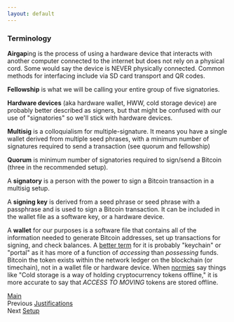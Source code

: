 ```yaml
---
layout: default
---
```


### Terminology

**Airgap**ing is the process of using a hardware device that interacts with another computer connected to the internet but does not rely on a physical cord.  Some would say the device is NEVER physically connected. Common methods for interfacing include via SD card transport and QR codes.  

**Fellowship** is what we will be calling your entire group of five signatories.

**Hardware devices** (aka hardware wallet, HWW, cold storage device) are probably better described as signers, but that might be confused with our use of "signatories" so we'll stick with hardware devices. 

**Multisig** is a colloquialism for multiple-signature. It means you have a single wallet derived from multiple seed phrases, with a minimum number of signatures required to send a transaction (see quorum and fellowship)

**Quorum** is minimum number of signatories required to sign/send a Bitcoin (three in the recommended setup).

A **signatory** is a person with the power to sign a Bitcoin transaction in a multisig setup.

A **signing key** is derived from a seed phrase or seed phrase with a passphrase and is used to sign a Bitcoin transaction. It can be included in the wallet file as a software key, or a hardware device.

A **wallet** for our purposes is a software file that contains all of the information needed to generate Bitcoin addresses, set up transactions for signing, and check balances. A <a target="_blank" rel="noopener noreferrer" href="https://twitter.com/giacomozucco/status/1429394680123428864?s=20">better term</a> for it is probably "keychain" or "portal" as it has more of a function of *accessing* than *possessing* funds. Bitcoin the token exists within the network ledger on the blockchain (or timechain), not in a wallet file or hardware device. When <a target="_blank" rel="noopener noreferrer" href="https://www.investopedia.com/terms/c/cold-storage.asp">normies</a> say things like "Cold storage is a way of holding cryptocurrency tokens offline," it is more accurate to say that *ACCESS TO MOVING* tokens are stored offline.

[Main](../index.md)<br />
Previous [Justifications](justifications.md)<br />
Next [Setup](setup.md)
